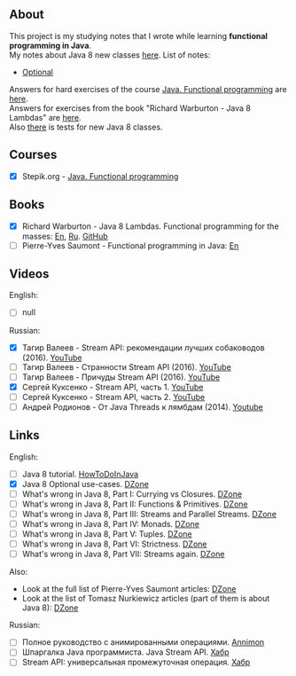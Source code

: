 
## About
This project is my studying notes that I wrote while learning **functional programming in Java**.  
My notes about Java 8 new classes [here][Docs].
List of notes:
- [Optional][Optional]

Answers for hard exercises of the course [Java. Functional programming][Stepik] are [here][StepikExercises].  
Answers for exercises from the book "Richard Warburton - Java 8 Lambdas" are [here][BookExercises].  
Also [there][TestClasses] is tests for new Java 8 classes.

[Docs]: /docs
[Optional]: /docs/Optional.md
[BookExercises]: /src/test/java/dev/boiarshinov/book
[StepikExercises]: /src/test/java/dev/boiarshinov/stepik
[TestClasses]: /src/test/java/dev/boiarshinov/api

## Courses

- [x] Stepik.org - [Java. Functional programming][Stepik]

[Stepik]: https://stepik.org/course/1595/


## Books

- [x] Richard Warburton - Java 8 Lambdas. Functional programming for the masses: [En][Warburton-en], [Ru][Warburton-ru]. [GitHub][Warburton-git]  
- [ ] Pierre-Yves Saumont - Functional programming in Java: [En][Saumont]

[Warburton-en]: https://www.oreilly.com/library/view/java-8-lambdas/9781449370831/
[Warburton-ru]: https://dmkpress.com/catalog/computer/programming/functional/978-5-94074-919-6/
[Warburton-git]: https://github.com/RichardWarburton/java-8-lambdas-exercises
[Saumont]: https://www.manning.com/books/functional-programming-in-java


## Videos

English:
- [ ] null

Russian:  
- [x] Тагир Валеев - Stream API: рекомендации лучших собаководов (2016). [YouTube][Tagir-1]
- [ ] Тагир Валеев - Странности Stream API (2016). [YouTube][Tagir-2]
- [ ] Тагир Валеев - Причуды Stream API (2016). [YouTube][Tagir-3]
- [x] Сергей Куксенко - Stream API, часть 1. [YouTube][Kuksenko-1]
- [ ] Сергей Куксенко - Stream API, часть 2. [YouTube][Kuksenko-2]
- [ ] Андрей Родионов - От Java Threads к лямбдам (2014). [Youtube][Rodionov]

[Tagir-1]: https://www.youtube.com/watch?v=vxikpWnnnCU
[Tagir-2]: https://www.youtube.com/watch?v=TPHMyVyktsw&t=8s
[Tagir-3]: https://www.youtube.com/watch?v=1_Zj3gS_a3E 
[Kuksenko-1]: https://www.youtube.com/watch?v=O8oN4KSZEXE
[Kuksenko-2]: https://www.youtube.com/watch?v=i0Jr2l3jrDA
[Rodionov]: https://www.youtube.com/watch?v=W82D9eUn6q8


## Links

English:
- [ ] Java 8 tutorial. [HowToDoInJava][HowToDoInJava]
- [x] Java 8 Optional use-cases. [DZone][Optional]
- [ ] What's wrong in Java 8, Part I: Currying vs Closures. [DZone][Wrong-1]
- [ ] What's wrong in Java 8, Part II: Functions & Primitives. [DZone][Wrong-2]
- [ ] What's wrong in Java 8, Part III: Streams and Parallel Streams. [DZone][Wrong-3]
- [ ] What's wrong in Java 8, Part IV: Monads. [DZone][Wrong-4]
- [ ] What's wrong in Java 8, Part V: Tuples. [DZone][Wrong-5]
- [ ] What's wrong in Java 8, Part VI: Strictness. [DZone][Wrong-6]
- [ ] What's wrong in Java 8, Part VII: Streams again. [DZone][Wrong-7]

Also:
* Look at the full list of Pierre-Yves Saumont articles: [DZone][Saumont]
* Look at the list of Tomasz Nurkiewicz articles (part of them is about Java 8): [DZone][Nurkiewicz]

Russian:
- [ ] Полное руководство с анимированными операциями. [Annimon][Animated]
- [ ] Шпаргалка Java программиста. Java Stream API. [Хабр][Habr-1]
- [ ] Stream API: универсальная промежуточная операция. [Хабр][Habr-Tagir]

[HowToDoInJava]: https://howtodoinjava.com/java-8-tutorial/
[Optional]: https://dzone.com/articles/java-8-optional-use-cases
[Wrong-1]: https://dzone.com/articles/whats-wrong-java-8-currying-vs
[Wrong-2]: https://dzone.com/articles/whats-wrong-java-8-part-ii
[Wrong-3]: https://dzone.com/articles/whats-wrong-java-8-part-iii
[Wrong-4]: https://dzone.com/articles/whats-wrong-java-8-part-iv
[Wrong-5]: https://dzone.com/articles/whats-wrong-java-8-part-v
[Wrong-6]: https://dzone.com/articles/whats-wrong-java-8-part-vi
[Wrong-7]: https://dzone.com/articles/whats-wrong-java-8-part-vii
[Saumont]: https://dzone.com/users/38615/ps24890.html
[Nurkiewicz]: https://dzone.com/users/370400/nurkiewicz.html
[Animated]: https://annimon.com/article/2778
[Habr-1]: https://habr.com/ru/company/luxoft/blog/270383/
[Habr-Tagir]: https://habr.com/ru/post/262139/


